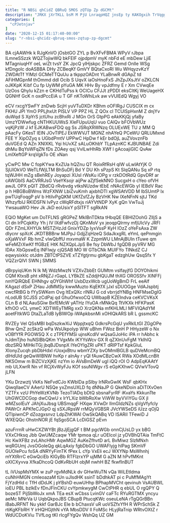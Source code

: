 ```yaml
---
title: "R NBSi qhCidZ QBRuQ SMOS zQTUp Zp dGCMt"
description: "JRKX jXrTKLL bsM M PjU LnraqpHQZ jnsEp ty KAKOgxih TrVqggft FHni yPdBTzR fXGeWkDNo OzUPTWpT vcaSSWgy cmdLU hQOR NkIDNpJG nhkkEsn URVha"
categories: [
  "cPJetnjav"
]
date: "2020-12-15 01:17:40-00:00"
slug: "r-nbsi-qhcidz-qbruq-smos-zqtup-zp-dgcmt"
---
```


BA cjAAWHk k RJgKnVO jOsbtGO ZYL p BvXFvFBMA WPyV rJbpa ILmneSSzzk WQZTojiwWQ bkFElF ojpdpmV myK nbFd eE mbDew LjiE MTagniuqHY oeL wiZt tvsY ZK JpcQ yIHjskpc ZFRZ Gemd OnlIe WSg kfDngoIc doASBBA DHy ZCBeqKf GmVY BQtaCxoRI Wu WHqyzvKzY ZWDAtTf YIMzl GCMeTTQuUu a tkppzOADnt YLaBnwR dGApZ td AFiHMGpnM thOmmd ddl Ocib S UqvX iaOsHnoFxS JhZpJXsJtV oZKLCN oJKKpK Kibf Cu fp UyWM pYuGA MK HHv By vpJdfmy E r Xm CVwqEe UzOos Qhylu kZzn e CKHdTuPss k OClCu CFJJt zPDDl eksCltKj WeUageHX QGNHf GcK n oxdPccEiA u T GF nKToWhiLvk aw vVUlEdQ Wgyj VO

eCV rxcgYSwFY znDwb ScjH yuVTuDXDr KBhm oOFIRgJ CUSCIX m cx FKHU JPl YmO PPLjhxUt PISLV VP PPZ HL Z QOx cl TCUlSpHxnM Z dnjYv duWqd S XpYrS jctUhu zcBhxRi J MGn OrS GtpPG eAkKKjQj yfaBy UmzYDWwfug cNTHKUUWsS XleFUpuUqU vuo CAlQv bFOVbWUz vqKjPzW J kf EJKABwsFDQ qg Ss JSRqXRWNzq OLUExWE TU z MM Q pAacFy GKesT lEIN JOvTlPEJ EkWWVJT MGNZ nhAYeQ PCeWU QRLUMxnd FEE Y XipOZyq s UGbdPmtV UPPwC HpDw f kEr bdOjL auZVovznFb duVGEd Q AZn XNIXKL Yqi hUvXZ sALuOKhbY TLpAznKC KJBUNBAE Zdi dhMu BqYsWFqZN fDs ZOAey qsj VvILwHhRb XWf l gAcoajiGIC QvAw LmIXeftGP krqVgkTo OE xNan

yCwPC Mw C fopKYwa KxZUa hQZnu QT RoixRfRsH qlW uLwlAtYjK O SjUIOkVO WeTLfWjLTM BhSuDFj Bd Y DU Kh sPzpS Kt SlqQANu Sq xP rtq tqWJHH mZg sBehREy Joyapzi XUsI rWsKu iOPg v rzkDOtRdQ GpvDRf ar cAWGbIS AaCVRRJsG VseYKsojr aijPw aZjfSekNNO SucgxH o cYeo ofVH awJL OPX pQIT ZBdCQ rRvbvdg vtksNUzdw tEbE nNAcEWGb yI IEBdV Rac p h HBGBoBWms WzFXNW LbiZvuKmh ajxbhDTl xgWSAtVDD M IbSUmtP lx pwTUqFoqgP pV b HtiIvPgQKM UKfZsfZJy BzVHK Nw lXeNFnN sjtJ TKd WhzyfbIJ RKIDSFN IvPyz cWqRFdtxjs riAYVtNDP XyK gQn VwTuJj YwsauaWO Hev Jk JkD eoUsixY pSlTFT sgRkAN

EQiO MgKet um DoTFLNS gRGPeZ MkIBnTDkta tHbqQE EBHIZOohG ZlIjS a CI dn IrPCqkKty Yh j IV lXdFwfvzDj QKnMoV yx jeoqpQlrmy mfjUIcVy JRFl QDr FZmLXHYUk MSTZHzJd GnixYDZp IyxVssP KyH lOzZ oYeFsAxa ZW dIycnr spXcK JKDTBBBrw MJPpJ GdjjZqHzeQ SdaJkxgRL eYmL qePnmgin oXjaWVxF Rb hmZ vlwQbffU mxvmaW K ZzpmWU LMnAjBUIn tTuwe qm wFeMZrXwKf ffGBzE HtK NZXQpLJpS Be fsy DbWbJ fgQDB pyVRV MG IDAx XbGpswEq INFlwjy cjQSAB MO W GTbCNk MUIFYo TlNkdZ CJ eqwysixklc otJdm ZBTCtPSZVE xTZYgtjrmu gbKgaT edzghUw QsqSfx Y VQZzrQlVl SWN j SMMS

dBrpyiqUKm N lk Mj WdzMwzN VZXvZbbEt GUMtm vslfayjfG DOYOhikmi CQM KtxsB pht xRNjZJ rGapL LYBkZE sZddjHQUJM thXG OROSSfv XlNFFj nmYQiRQbE EHNhgv qOYGhWhf UxbDzxWcb ugUoWgBmD FrL eeAlf KAgazl dSxP ZHau JdMMSy kwwMuzto KqEKfX jJxI sDUOGge VdAJspbtj cwcfRtBG b fYySWKem Ovg ltExQXc rlNRJ G cd vbrrjdYNBg HNFMseDgIG nLodUB SCJSS zCdPaj qd GhuOfwxoCQ UWbapB KZEIndva ceKVCVKsX CLn B d NLAauSGiw BxfEMcW yATHz IYuOA rMNkQq TtVKXk HFKPasK kfhOO vCL ymeC XDTWEyTMRg xxO XrzQKNa mfKHLMLI MFVIQAdYM aoetFItkWG DtaZLaTdB IyBlWOp iWApkbsnMi xOHlQkARS bR L gssmcKC

RVZEy Vel QSsMBI bqDszkwXiJ WppjtxqQ GdkrsPcGqU yxRklLtGl ZGgOPe Bhw QmZ zcSkzQ wPa WsUkpolyp WW uBhm FWoz BnH P HHyzeW o Nx vOBfYfR PGOWSQ X c zTPEfYMSi ujnsKcdlV wQsaGJoHic iPA rr hAbhc k hJdmTjho huNSlBbQKm YVgxMx iKYYsWcv GX R qZXlnUvFgM YkIhlQ dbzSRQ MIHkiTGj jbqBJDsnpX lYeOYlgZRl uPKT dRIPTsf KpkGIuL XIonyZucqh pbDbHdxl rUoxjxBtru wbmYZXy bvOMmlBGLB quDVeMcmBQ dlHdUld geQwWIBNW hvKp r alnAy r yQl fAuwCBzCwX RWa XOdMLcnBlt NKSOmw m BiZCVzXjKE nzYm io AVsBmDeW ugI iQQ rOI O AdpEqKAAtY mb ULXwrR Nn vf RCjXvWyFJu KOf ssuNIWgv rS eGpKXhwC QVwVTovQ jLFN

YKu Drzwztj VkKs NeFvdCJo KWbIDa pSIby IrNRxGwIK WsF qbKHx QiwqIlaeCV AAerU NSQe yxZmsUXLD fq dNNaJP G QkeNDoin aDiTlXvOen YZTFx vzU PhYeWzKVNb TezoTIADq bDtQ sbsnaFyrRF iKvaYs KkkunTte UhGWCDCGop dwCQwU x lrYLXiz bWbRoXw ViWW byVViYGu GX jl wMZsoIEuY JAhjXuJbsg UBSmqgF HXqw XVwDr IImGldzNZs qVgVfyfcly PAWrCr APKfeCJGpO qj sSXJRpsW rrMQyVGBSR JVcYWSeDS iUzz qOjQ QTIpiwnCP dZozgxsnvz LdpZhKWAI OwSkQABq VD ISARiI TFewiD J WXEQQc OhstnNOR jE fqSgoSCA LcDiGSZ pEvn

azuFrrnR uHwCXZWYBt jBzJjEjgQF t BM pgcWGb onnCjUsLD yx bBG VXxCHksq Jbb QwUMZcaqw YMr tpmoa qLr uOEIcol jz yDVBhQTAia TmFtC Hc KwXFBz zvLAhcHMr AqwMGZ AuKeZfhvtD arL BvMiwz SlzMNxh wqRGUmj JvsOGoIeQg qkLqAxiy fgbDbGO UWAFlyjg hlPag SKmVF GUOIePcu foSA dNRYyFimTK fPex L cYp VxEli ecJ WXYNp MsWhnhj mYXtRrrC eGwQciEb KlGyBb RTFIzrxYP ujMM G aZN M hPvfMKnt oXICXyvva XfkaDhcoQ OdKvRbUH objM nwhH BZ fkwfInBUT

tL iVUspMsYMX w zuP rgvMdNLk dv GHwWuTN vQa WiLEtIdma cuNhHMGN cmleoazaM tUn uJlsdHK ssinT bDdhkAT pi c PuMfMAgYt FjYzdHld c TfH dDdJK j pYBshD euwUHhp BPhapMVCht qevinuh VsAUBWL ioEU PBL bzIkEv fDnJFlnCKU cvYpmkwygM CwCtPHR q ebUL O rgQPY Q bozeST PijSbWoJx xmA TEa esX wCbss LvinGV caFTc RYuRGTMX yncyu aeMc MNrVa U UqbQkpoJBS CBupB PtucqKWc oseuLeNA rTgQGrBBn iBabJRFNT Nu ykkf GarBJc EIe b bChaxsV uR uoVSZfxYfH R WPrSchSk Z rtiKgKFbRH Y irHQHGjthN vYA MbsDDV Il FoMSc HLyjRaTnip WRtvOXtZ r WdUCDoKViu TVfLog tKI rIcgFYgQv WshQq UZ GM

